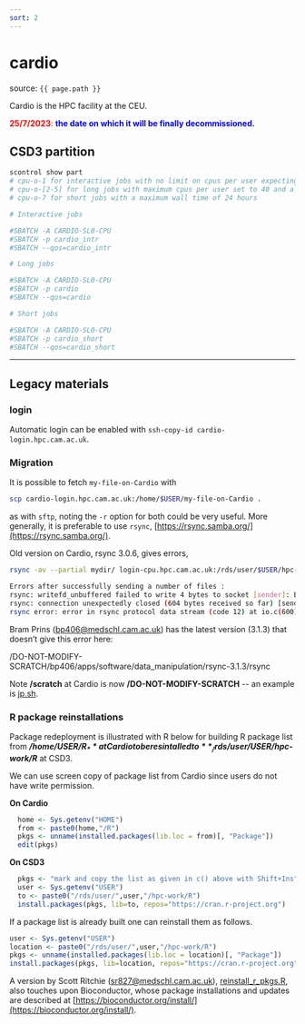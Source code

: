 ```yaml
---
sort: 2
---
```


# cardio

source: `{{ page.path }}`

Cardio is the HPC facility at the CEU.

<font color="red"><b>25/7/2023</b>: </font><font color="blue"><b> the date on which it will be finally decommissioned.</b></font>

## CSD3 partition

```bash
scontrol show part
# cpu-o-1 for interactive jobs with no limit on cpus per user expecting fair usage
# cpu-o-[2-5] for long jobs with maximum cpus per user set to 40 and a maximum wall time of 7 days
# cpu-o-7 for short jobs with a maximum wall time of 24 hours

# Interactive jobs

#SBATCH -A CARDIO-SL0-CPU
#SBATCH -p cardio_intr
#SBATCH --qos=cardio_intr

# Long jobs

#SBATCH -A CARDIO-SL0-CPU
#SBATCH -p cardio
#SBATCH --qos=cardio

# Short jobs

#SBATCH -A CARDIO-SL0-CPU
#SBATCH -p cardio_short
#SBATCH --qos=cardio_short
```

---

## Legacy materials

### login

Automatic login can be enabled with `ssh-copy-id cardio-login.hpc.cam.ac.uk`.

### Migration

It is possible to fetch `my-file-on-Cardio` with

```bash
scp cardio-login.hpc.cam.ac.uk:/home/$USER/my-file-on-Cardio .
```

as with `sftp`, noting the `-r` option for both could be very useful. More generally, it is preferable to use `rsync`, [https://rsync.samba.org/](https://rsync.samba.org/).

Old version on Cardio, rsync 3.0.6, gives errors,

```bash
rsync -av --partial mydir/ login-cpu.hpc.cam.ac.uk:/rds/user/$USER/hpc-work/mydir

Errors after successfully sending a number of files :
rsync: writefd_unbuffered failed to write 4 bytes to socket [sender]: Broken pipe (32)
rsync: connection unexpectedly closed (604 bytes received so far) [sender]
rsync error: error in rsync protocol data stream (code 12) at io.c(600) [sender=3.0.6]
```

Bram Prins (<bp406@medschl.cam.ac.uk>) has the latest version (3.1.3) that doesn’t give this error here:

/DO-NOT-MODIFY-SCRATCH/bp406/apps/software/data_manipulation/rsync-3.1.3/rsync

Note **/scratch** at Cardio is now **/DO-NOT-MODIFY-SCRATCH** -- an example is [jp.sh](jp.sh).

### R package reinstallations

Package redeployment is illustrated with R below for building R package list from **_/home/$USER/R_** at Cardio to be resintalled to **_/rds/user/$USER/hpc-work/R_** at CSD3.

We can use screen copy of package list from Cardio since users do not have write permission.

**On Cardio**

```r
  home <- Sys.getenv("HOME")
  from <- paste0(home,"/R")
  pkgs <- unname(installed.packages(lib.loc = from)[, "Package"])
  edit(pkgs)
```

**On CSD3**

```r
  pkgs <- "mark and copy the list as given in c() above with Shift+Ins"
  user <- Sys.getenv("USER")
  to <- paste0("/rds/user/",user,"/hpc-work/R")
  install.packages(pkgs, lib=to, repos="https://cran.r-project.org")
```

If a package list is already built one can reinstall them as follows.

```r
user <- Sys.getenv("USER")
location <- paste0("/rds/user/",user,"/hpc-work/R")
pkgs <- unname(installed.packages(lib.loc = location)[, "Package"])
install.packages(pkgs, lib=location, repos="https://cran.r-project.org")
```

A version by Scott Ritchie (<sr827@medschl.cam.ac.uk>), [reinstall_r_pkgs.R](reinstall_r_pkgs.R), also touches upon Bioconductor,
whose package installations and updates are described at [https://bioconductor.org/install/](https://bioconductor.org/install/).
